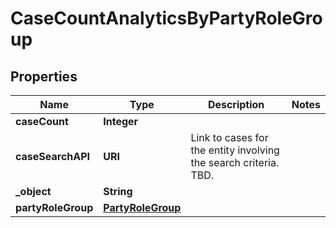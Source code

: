 

# CaseCountAnalyticsByPartyRoleGroup


## Properties

| Name | Type | Description | Notes |
|------------ | ------------- | ------------- | -------------|
|**caseCount** | **Integer** |  |  |
|**caseSearchAPI** | **URI** | Link to cases for the entity involving the search criteria. TBD. |  |
|**_object** | **String** |  |  |
|**partyRoleGroup** | [**PartyRoleGroup**](PartyRoleGroup.md) |  |  |



